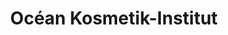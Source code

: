 ---
title: "Océan Kosmetik-Institut"
url: /koenigswinter/ocean-kosmetik-institut/
shop: Kosmetik
---